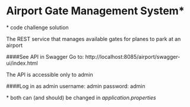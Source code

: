 # Airport Gate Management System*

\* code challenge solution

The REST service that manages available gates for planes to park at an airport
    
####See API in Swagger
Go to: http://localhost:8085/airport/swagger-ui/index.html

The API is accessible only to admin

####Log in as admin
    username: admin
    password: admin

\* both can (and should) be changed in <i>application.properties</i>


